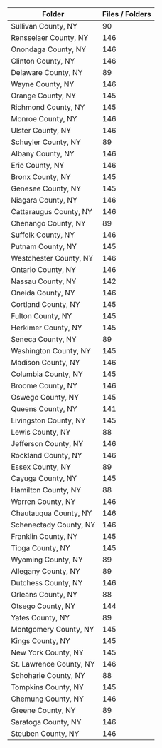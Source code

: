 | Folder                  |   Files / Folders |
|-------------------------|-------------------|
| Sullivan County, NY     |                90 |
| Rensselaer County, NY   |               146 |
| Onondaga County, NY     |               146 |
| Clinton County, NY      |               146 |
| Delaware County, NY     |                89 |
| Wayne County, NY        |               146 |
| Orange County, NY       |               145 |
| Richmond County, NY     |               145 |
| Monroe County, NY       |               146 |
| Ulster County, NY       |               146 |
| Schuyler County, NY     |                89 |
| Albany County, NY       |               146 |
| Erie County, NY         |               146 |
| Bronx County, NY        |               145 |
| Genesee County, NY      |               145 |
| Niagara County, NY      |               146 |
| Cattaraugus County, NY  |               146 |
| Chenango County, NY     |                89 |
| Suffolk County, NY      |               146 |
| Putnam County, NY       |               145 |
| Westchester County, NY  |               146 |
| Ontario County, NY      |               146 |
| Nassau County, NY       |               142 |
| Oneida County, NY       |               146 |
| Cortland County, NY     |               145 |
| Fulton County, NY       |               145 |
| Herkimer County, NY     |               145 |
| Seneca County, NY       |                89 |
| Washington County, NY   |               145 |
| Madison County, NY      |               146 |
| Columbia County, NY     |               145 |
| Broome County, NY       |               146 |
| Oswego County, NY       |               145 |
| Queens County, NY       |               141 |
| Livingston County, NY   |               145 |
| Lewis County, NY        |                88 |
| Jefferson County, NY    |               146 |
| Rockland County, NY     |               146 |
| Essex County, NY        |                89 |
| Cayuga County, NY       |               145 |
| Hamilton County, NY     |                88 |
| Warren County, NY       |               146 |
| Chautauqua County, NY   |               146 |
| Schenectady County, NY  |               146 |
| Franklin County, NY     |               145 |
| Tioga County, NY        |               145 |
| Wyoming County, NY      |                89 |
| Allegany County, NY     |                89 |
| Dutchess County, NY     |               146 |
| Orleans County, NY      |                88 |
| Otsego County, NY       |               144 |
| Yates County, NY        |                89 |
| Montgomery County, NY   |               145 |
| Kings County, NY        |               145 |
| New York County, NY     |               145 |
| St. Lawrence County, NY |               146 |
| Schoharie County, NY    |                88 |
| Tompkins County, NY     |               145 |
| Chemung County, NY      |               146 |
| Greene County, NY       |                89 |
| Saratoga County, NY     |               146 |
| Steuben County, NY      |               146 |
